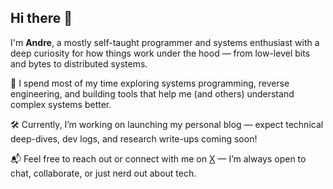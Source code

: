 ## Hi there 👋

I'm **Andre**, a mostly self-taught programmer and systems enthusiast with a deep curiosity for how things work under the hood — from low-level bits and bytes to distributed systems.

🔬 I spend most of my time exploring systems programming, reverse engineering, and building tools that help me (and others) understand complex systems better.

🛠️ Currently, I’m working on launching my personal blog — expect technical deep-dives, dev logs, and research write-ups coming soon!

📬 Feel free to reach out or connect with me on [X](https://x.com/DersonEfox) — I’m always open to chat, collaborate, or just nerd out about tech.


